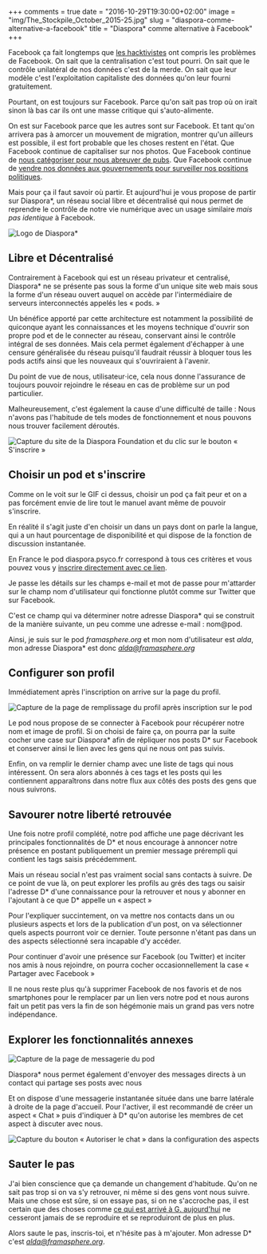 +++
comments = true
date = "2016-10-29T19:30:00+02:00"
image = "img/The_Stockpile_October_2015-25.jpg"
slug = "diaspora-comme-alternative-a-facebook"
title = "Diaspora* comme alternative à Facebook"
+++

Facebook ça fait longtemps que [les hacktivistes][1] ont compris les problèmes de Facebook. On sait que la centralisation c'est tout pourri. On sait que le contrôle unilatéral de nos données c'est de la merde. On sait que leur modèle c'est l'exploitation capitaliste des données qu'on leur fourni gratuitement.

Pourtant, on est toujours sur Facebook. Parce qu'on sait pas trop où on irait sinon là bas car ils ont une masse critique qui s'auto-alimente.

On est sur Facebook parce que les autres sont sur Facebook. Et tant qu'on arrivera pas à amorcer un mouvement de migration, montrer qu'un ailleurs est possible, il est fort probable que les choses restent en l'état. Que Facebook continue de capitaliser sur nos photos. Que Facebook continue de [nous catégoriser pour nous abreuver de pubs][2]. Que Facebook continue de [vendre nos données aux gouvernements pour surveiller nos positions politiques][3].

Mais pour ça il faut savoir où partir. Et aujourd'hui je vous propose de partir sur Diaspora\*, un réseau social libre et décentralisé qui nous permet de reprendre le contrôle de notre vie numérique avec un usage similaire *mais pas identique* à Facebook.

![Logo de Diaspora*][6]

## Libre et Décentralisé

Contrairement à Facebook qui est un réseau privateur et centralisé, Diaspora* ne se présente pas sous la forme d'un unique site web mais sous la forme d'un réseau ouvert auquel on accède par l'intermédiaire de serveurs interconnectés appelés les « pods. »

Un bénéfice apporté par cette architecture est notamment la possibilité de quiconque ayant les connaissances et les moyens technique d'ouvrir son propre pod et de le connecter au réseau, conservant ainsi le contrôle intégral de ses données. Mais cela permet également d'échapper à une censure généralisée du réseau puisqu'il faudrait réussir à bloquer tous les pods actifs ainsi que les nouveaux qui s'ouvriraient à l'avenir.

Du point de vue de nous, utilisateur⋅ice, cela nous donne l'assurance de toujours pouvoir rejoindre le réseau en cas de problème sur un pod particulier.

Malheureusement, c'est également la cause d'une difficulté de taille : Nous n'avons pas l'habitude de tels modes de fonctionnement et nous pouvons nous trouver facilement déroutés.

![Capture du site de la Diaspora Foundation et du clic sur le bouton « S'inscrire »][7]

## Choisir un pod et s'inscrire

Comme on le voit sur le GIF ci dessus, choisir un pod ça fait peur et on a pas forcément envie de lire tout le manuel avant même de pouvoir s'inscrire.

En réalité il s'agit juste d'en choisir un dans un pays dont on parle la langue, qui a un haut pourcentage de disponibilité et qui dispose de la fonction de discussion instantanée.

En France le pod diaspora.psyco.fr correspond à tous ces critères et vous pouvez vous y [inscrire directement avec ce lien][4].

Je passe les détails sur les champs e-mail et mot de passe pour m'attarder sur le champ nom d'utilisateur qui fonctionne plutôt comme sur Twitter que sur Facebook.

C'est ce champ qui va déterminer notre adresse Diaspora* qui se construit de la manière suivante, un peu comme une adresse e-mail : nom@pod.

Ainsi, je suis sur le pod *framasphere.org* et mon nom d'utilisateur est *alda*, mon adresse Diaspora\* est donc *alda@framasphere.org*

## Configurer son profil

Immédiatement après l'inscription on arrive sur la page du profil.

![Capture de la page de remplissage du profil après inscription sur le pod][8]

Le pod nous propose de se connecter à Facebook pour récupérer notre nom et image de profil. Si on choisi de faire ça, on pourra par la suite cocher une case sur Diaspora\* afin de répliquer nos posts D\* sur Facebook et conserver ainsi le lien avec les gens qui ne nous ont pas suivis.

Enfin, on va remplir le dernier champ avec une liste de tags qui nous intéressent. On sera alors abonnés à ces tags et les posts qui les contiennent apparaîtrons dans notre flux aux côtés des posts des gens que nous suivrons.

## Savourer notre liberté retrouvée

Une fois notre profil complété, notre pod affiche une page décrivant les principales fonctionnalités de D\* et nous encourage à annoncer notre présence en postant publiquement un premier message prérempli qui contient les tags saisis précédemment.

Mais un réseau social n'est pas vraiment social sans contacts à suivre. De ce point de vue là, on peut explorer les profils au grés des tags ou saisir l'adresse D\* d'une connaissance pour la retrouver et nous y abonner en l'ajoutant à ce que D\* appelle un « aspect »

Pour l'expliquer succintement, on va mettre nos contacts dans un ou plusieurs aspects et lors de la publication d'un post, on va sélectionner quels aspects pourront voir ce dernier. Toute personne n'étant pas dans un des aspects sélectionné sera incapable d'y accéder.

Pour continuer d'avoir une présence sur Facebook (ou Twitter) et inciter nos amis à nous rejoindre, on pourra cocher occasionnellement la case « Partager avec Facebook »

Il ne nous reste plus qu'à supprimer Facebook de nos favoris et de nos smartphones pour le remplacer par un lien vers notre pod et nous aurons fait un petit pas vers la fin de son hégémonie mais un grand pas vers notre indépendance.

## Explorer les fonctionnalités annexes

![Capture de la page de messagerie du pod][9]

Diaspora\* nous permet également d'envoyer des messages directs à un contact qui partage ses posts avec nous

Et on dispose d'une messagerie instantanée située dans une barre latérale à droite de la page d'accueil. Pour l'activer, il est recommandé de créer un aspect « Chat » puis d'indiquer à D\* qu'on autorise les membres de cet aspect à discuter avec nous.

![Capture du bouton « Autoriser le chat » dans la configuration des aspects][10]

## Sauter le pas

J'ai bien conscience que ça demande un changement d'habitude. Qu'on ne sait pas trop si on va s'y retrouver, ni même si des gens vont nous suivre. Mais une chose est sûre, si on essaye pas, si on ne s'accroche pas, il est certain que des choses comme [ce qui est arrivé à G. aujourd'hui][5] ne cesseront jamais de se reproduire et se reproduiront de plus en plus.

Alors saute le pas, inscris-toi, et n'hésite pas à m'ajouter. Mon adresse D\* c'est *alda@framasphere.org*.

[1]: https://www.youtube.com/watch?v=__fCEl1TiJ8
[2]: https://www.facebook.com/ads/preferences
[3]: http://www.telerama.fr/medias/les-reseaux-sociaux-meilleurs-ennemis-des-militants,148726.php
[4]: https://diaspora.psyco.fr/users/sign_up
[5]: /il-est-temps-de-faire-quelquechose-a-propos-de-facebook/
[6]: /img/Diaspora_logotype.png
[7]: /img/diaspora-wtf.gif
[8]: /img/diaspora-profil.png
[9]: /img/diaspora-messagerie.png
[10]: /img/diaspora-im.png
